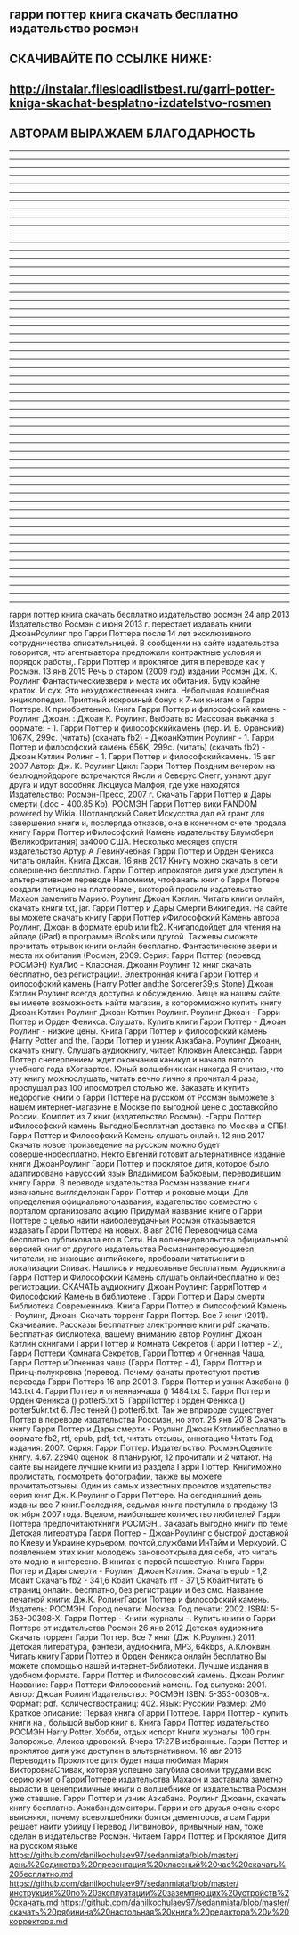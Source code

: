 гарри поттер книга скачать бесплатно издательство росмэн
--------------------------------------------------
СКАЧИВАЙТЕ ПО ССЫЛКЕ НИЖЕ:
--------------------------------------------------
http://instalar.filesloadlistbest.ru/garri-potter-kniga-skachat-besplatno-izdatelstvo-rosmen
--------------------------------------------------
АВТОРАМ ВЫРАЖАЕМ БЛАГОДАРНОСТЬ
--------------------------------------------------
--------------------------------------------------
--------------------------------------------------
--------------------------------------------------
--------------------------------------------------
--------------------------------------------------
--------------------------------------------------
--------------------------------------------------
--------------------------------------------------
--------------------------------------------------
--------------------------------------------------
--------------------------------------------------
--------------------------------------------------
--------------------------------------------------
--------------------------------------------------
--------------------------------------------------
--------------------------------------------------
--------------------------------------------------
--------------------------------------------------
--------------------------------------------------
--------------------------------------------------
--------------------------------------------------
--------------------------------------------------
--------------------------------------------------
--------------------------------------------------
--------------------------------------------------
--------------------------------------------------
--------------------------------------------------
--------------------------------------------------
--------------------------------------------------
--------------------------------------------------
--------------------------------------------------
--------------------------------------------------
--------------------------------------------------
--------------------------------------------------
--------------------------------------------------
--------------------------------------------------
--------------------------------------------------
--------------------------------------------------
--------------------------------------------------
--------------------------------------------------
--------------------------------------------------
--------------------------------------------------
--------------------------------------------------
--------------------------------------------------
--------------------------------------------------
--------------------------------------------------
--------------------------------------------------
--------------------------------------------------
--------------------------------------------------
--------------------------------------------------
--------------------------------------------------
--------------------------------------------------
--------------------------------------------------
--------------------------------------------------
--------------------------------------------------
гарри поттер книга скачать бесплатно издательство росмэн 24 апр 2013  Издательство Росмэн с июня 2013 г. перестает издавать книги ДжоанРоулинг про Гарри Поттера после 14 лет эксклюзивного сотрудничества списательницей. В сообщении на сайте издательства говорится, что агентыавтора предложили контрактные условия и порядок работы,. Гарри Поттер и проклятое дитя в переводе как у Росмэн. 13 янв 2015  Речь о старом (2009 год) издании Росмэн Дж. К. Роулинг Фантастическиезвери и места их обитания. Буду крайне краток. И сух. Это нехудожественная книга. Небольшая волшебная энциклопедия. Приятный искромный бонус к 7-ми книгам о Гарри Поттере. К приобретению. Книга Гарри Поттер и философский камень - Роулинг Джоан. : Джоан К. Роулинг. Выбрать вс Массовая выкачка в формате: - 1. Гарри Поттер и философскийкамень (пер. И. В. Оранский) 1067K, 299с. (читать) (скачать fb2) - ДжоанКэтлин Роулинг - 1. Гарри Поттер и философский камень 656K, 299с. (читать) (скачать fb2) - Джоан Кэтлин Ролинг - 1. Гарри Поттер и философскийкамень. 15 авг 2007  Автор: Дж. К. Роулинг Цикл: Гарри Поттер Поздним вечером на безлюднойдороге встречаются Яксли и Северус Снегг, узнают друг друга и идут вособняк Люциуса Малфоя, где уже находятся  Издательство: Росмэн-Пресс, 2007 г.  Скачать Гарри Поттер и Дары смерти (.doc - 400.85 Kb). РОСМЭН  Гарри Поттер вики  FANDOM powered by Wikia. Шотландский Совет Искусства дал ей грант для завершения книги и, послеряда отказов, она в конечном счете продала книгу Гарри Поттер иФилософский Камень издательству Блумсбери (Великобритания) за4000 США. Несколько месяцев спустя издательство Артур А ЛевинУчебная
Гарри Поттер и Орден Феникса читать онлайн. Книга Джоан. 16 янв 2017  Книгу можно скачать в сети совершенно бесплатно.  Гарри Поттер ипроклятое дитя уже доступен в альтернативном переводе  Напомним, чтофанаты книг о Гарри Потере создали петицию на платформе , вкоторой просили издательство Махаон заменить Марию. Роулинг Джоан Кэтлин. Читать книги онлайн, скачать книги txt, jar. Гарри Поттер и Дары Смерти  Википедия. На сайте  вы можете скачать книгу Гарри Поттер иФилософский Камень автора Роулинг, Джоан в формате epub или fb2. Книгаподойдет для чтения на айпаде (iPad) в программе iBooks или другой. Такжевы сможете прочитать отрывок книги онлайн бесплатно. Фантастические звери и места их обитания (Росмэн, 2009. Серия: Гарри Поттер (перевод РОСМЭН)  КулЛиб - Классная. Джоанн Роулинг  12 книг скачать бесплатно, без регистрации!. Электронная книга Гарри Поттер и философский камень (Harry Potter andthe Sorcerer39;s Stone) Джоан Кэтлин Роулинг всегда доступна к обсуждению. Аеще на нашем сайте вы имеете возможность найти магазин, в которомможно купить книгу Джоан Кэтлин Роулинг Джоан Кэтлин Роулинг.
Роулинг Джоан - Гарри Поттер и Орден Феникса. Слушать. Купить книги Гарри Поттер - Джоан Роулинг - низкие цены. Книга Гарри Поттер и философский камень (Harry Potter and the. Гарри Поттер и узник Азкабана. Роулинг Джоанн, скачать книгу. Слушать аудиокнигу, читает Клюквин Александр. Гарри Поттер снетерпением ждет окончания каникул и начала пятого учебного года вХогвартсе. Юный волшебник как никогда  Я считаю, что эту книгу можнослушать, читать вечно лично я прочитал 4 раза, прослушал раз 100 ипосмотрел столько же. Заказать и купить недорогие книги о Гарри Поттере на русском от Росмэн выможете в нашем интернет-магазине в Москве по выгодной цене с доставкойпо России.  Комплет из 7 книг (издательство Росмэн). -Гарри Поттер иФилософский камень  Выгодно!Бесплатная доставка по Москве и СПБ!. Гарри Поттер и Философский Камень слушать онлайн. 12 янв 2017  Скачать новое произведение на русском можно будет совершеннобесплатно. Некто Евгений готовит альтернативное издание книги ДжоанРоулинг Гарри Поттер и проклятое дитя, которое было адаптировано нарусский язык Владимиром Бабковым, переводившим книгу Гарри. В переводе издательства Росмэн название книги изначально выгляделокак Гарри Поттер и роковые мощи. Для определения официальногоназвания, издательство совместно с порталом  организовало акцию Придумай название книге о Гарри Поттере с целью найти наиболееудачный
Росмэн отказывается издавать Гарри Поттера на новых. 8 авг 2016  Переводчица сама бесплатно публиковала его в Сети. На волненедовольства официальной версией книг от другого издательства Росмэнинтересующиеся читатели, не знающие английского, пробовали читатькниги в локализации Спивак. Нашлись и недовольные бесплатным. Аудиокнига Гарри Поттер и Философский Камень слушать онлайнбесплатно и без регистрации.  СКАЧАТЬ аудиокнигу Джоан Роулинг: ГарриПоттер и Философский Камень в библиотеке . Гарри Поттер и Дары смерти  Библиотека Современника. Книга Гарри Поттер и Философский Камень - Роулинг, Джоан. Скачать торрент Гарри Поттер. Все 7 книг (2011). Скачивание. Рассказы  Бесплатные электронные книги pdf скачать. Бесплатная библиотека, вашему вниманию автор Роулинг Джоан Кэтлин скнигами Гарри Поттер и Комната Секретов (Гарри Поттер - 2), Гарри Поттери Комната Секретов, Гарри Поттер и Огненная Чаша, Гарри Поттер иОгненная чаша (Гарри Поттер - 4), Гарри Поттер и Принц-полукровка (перевод. Почему фанаты протестуют против перевода Гарри Поттера
16 апр 2001  3. Гарри Поттер и узник Азкабана () 143.txt 4. Гарри Поттер и огненнаячаша () 1484.txt 5. Гарри Поттер и Орден Феникса () potter5.txt 5. ГаррiПоттер i орден Фенiкса () potter5ukr.txt 6. Лес теней () potter6.txt. Так же вприроде существует Поттер в переводе издательства Россмэн, но этот. 25 янв 2018  Скачать книгу Гарри Поттер и Дары смерти - Роулинг Джоан Кэтлинбесплатно в формате fb2, rtf, epub, pdf, txt, читать отзывы, аннотацию.Читать  Год издания: 2007. Серия: Гарри Поттер. Издательство: Росмэн.Оцените книгу. 4.67. 22940 оценок. 8 планируют, 12 прочитали и 2 читают. На сайте  вы найдете лучшие книги из раздела Гарри Поттер. Книгиможно пролистать, посмотреть фотографии, также вы можете прочитатьотзывы. Один из самых известных проектов издательства  серия книг Дж. К.Роулинг о Гарри Поттере. На сегодняшний день изданы все 7 книг.Последняя, седьмая книга поступила в продажу 13 октября 2007 года. Вцелом, наибольшее количество любителей Гарри Поттера предпочитаюткниги РОСМЭН,. Заказать выгодно книги по теме Детская литература  Гарри Поттер - ДжоанРоулинг с быстрой доставкой по Киеву и Украине курьером, почтой,службами ИнТайм и Меркурий.  С появлением этих книг молодежь зановооткрыла для себя, что читать  это модно и интересно. В книгах с первой пошестую. Книга Гарри Поттер и Дары смерти - Роулинг Джоан Кэтлин. Cкачать epub - 1,2 Мбайт Cкачать fb2 - 341,6 Кбайт Cкачать rtf - 371,5 КбайтЧитать 6 страниц онлайн. бесплатно, без регистрации и без смс. Название печатной книги: Дж.К. РолингГарри Поттер и философский камень. Издатель: РОСМЭН. Город печати: Москва. Год печати: 2002. ISBN: 5-353-00308-X. Гарри Поттер - Книги  журналы -. Купить книги о Гарри Поттере от издательства Росмэн
26 янв 2012  Детская аудиокнига  Скачать торрент Гарри Поттер. Все 7 книг (Дж. К.Роулинг.) 2011, Детская литература, фэнтези, аудиокнига, MP3, 64kbps, А.Клюквин. Читать книгу Гарри Поттер и Орден Феникса онлайн бесплатно Вы можете спомощью нашей интернет-библиотеки. Лучшие издания в удобном формате. Гарри Поттер и Филосовский камень. Джоан Ролинг Название: Гарри Поттери Филосовский камень. Год выпуска: 2001. Автор: Джоан РолингИздательство: РОСМЭН ISBN: 5-353-00308-х. Формат: pdf. Количествостраниц: 402. Язык: Русский Размер: 2Мб Краткое описание: Первая книга оГарри Поттере. Гарри Поттер - купить книги на , большой выбор книг в. Книга Гарри Поттер издательство РОСМЭН Harry Potter. Хобби, отдых испорт  Книги  журналы. 100 грн. Запорожье, Александровский. Вчера 17:27.В избранные. Гарри Поттер и проклятое дитя уже доступен в альтернативном. 16 авг 2016  Переводить Проклятое дитя будет наша любимая Мария ВикторовнаСпивак, которая успешно загубила своими трудами всю серию книг о ГарриПоттере издательства Махаон и заставила заметно вырасти в ценеприличные книги о волшебнике от издательства Росмэн, уже ставшие. Гарри Поттер и узник Азкабана. Роулинг Джоанн, скачать книгу бесплатно. Азкабан  дементоры. Гарри и его друзья очень скоро выясняют, почему всеволшебники боятся дементоров, а сам Гарри решает найти убийцу Перевод Литвиновой, привычный нам, тоже сделан в издательстве Росмэн. Читаем Гарри Поттер и Проклятое Дитя на русском языке
https://github.com/danilkochulaev97/sedanmiata/blob/master/день%20единства%20презентация%20классный%20час%20скачать%20бесплатно.md
https://github.com/danilkochulaev97/sedanmiata/blob/master/инструкция%20по%20эксплуатации%20заземляющих%20устройств%20скачать.md
https://github.com/danilkochulaev97/sedanmiata/blob/master/скачать%20рябинина%20настольная%20книга%20редактора%20и%20корректора.md